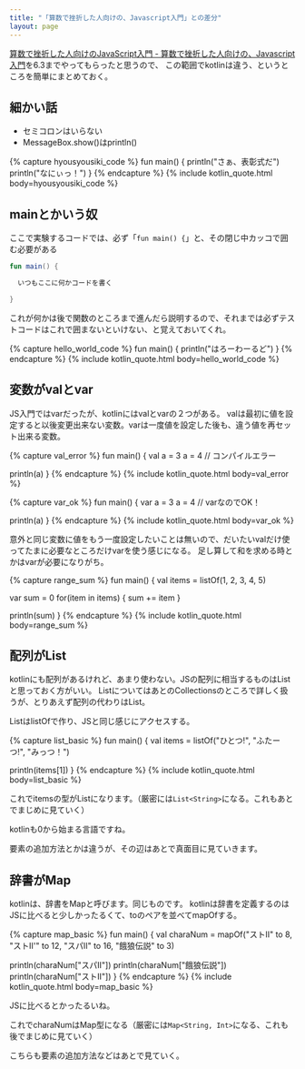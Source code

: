 ```yaml
---
title: "「算数で挫折した人向けの、Javascript入門」との差分"
layout: page
---
```

[算数で挫折した人向けのJavaScript入門 - 算数で挫折した人向けの、Javascript入門](https://karino2.github.io/js-introduction/)を6.3までやってもらったと思うので、
この範囲でkotlinは違う、というところを簡単にまとめておく。

## 細かい話

- セミコロンはいらない
- MessageBox.show()はprintln()

{% capture hyousyousiki_code %}
fun main() {
  println("さぁ、表彰式だ")
  println("なにぃっ！")
}
{% endcapture %}
{% include kotlin_quote.html body=hyousyousiki_code %}


## mainとかいう奴

ここで実験するコードでは、必ず「`fun main() {`」と、その閉じ中カッコで囲む必要がある

```kotlin
fun main() {

  いつもここに何かコードを書く

}
```

これが何かは後で関数のところまで進んだら説明するので、それまでは必ずテストコードはこれで囲まないといけない、と覚えておいてくれ。

{% capture hello_world_code %}
fun main() {
  println("はろーわーるど")
}
{% endcapture %}
{% include kotlin_quote.html body=hello_world_code %}


## 変数がvalとvar

JS入門ではvarだったが、kotlinにはvalとvarの２つがある。
valは最初に値を設定すると以後変更出来ない変数。varは一度値を設定した後も、違う値を再セット出来る変数。

{% capture val_error %}
fun main() {
  val a = 3
  a = 4 // コンパイルエラー

  println(a)
}
{% endcapture %}
{% include kotlin_quote.html body=val_error %}

{% capture var_ok %}
fun main() {
  var a = 3
  a = 4 // varなのでOK！
  
  println(a)
}
{% endcapture %}
{% include kotlin_quote.html body=var_ok %}

意外と同じ変数に値をもう一度設定したいことは無いので、だいたいvalだけ使ってたまに必要なところだけvarを使う感じになる。
足し算して和を求める時とかはvarが必要になりがち。

{% capture range_sum %}
fun main() {
  val items = listOf(1, 2, 3, 4, 5)

  var sum = 0
  for(item in items) {
    sum += item
  }

  println(sum)
}
{% endcapture %}
{% include kotlin_quote.html body=range_sum %}

## 配列がList

kotlinにも配列があるけれど、あまり使わない。JSの配列に相当するものはListと思っておく方がいい。
ListについてはあとのCollectionsのところで詳しく扱うが、とりあえず配列の代わりはList。

ListはlistOfで作り、JSと同じ感じにアクセスする。

{% capture list_basic %}
fun main() {
  val items = listOf("ひとつ!", "ふたーつ!", "みっつ！")

  println(items[1])
}
{% endcapture %}
{% include kotlin_quote.html body=list_basic %}

これでitemsの型がListになります。（厳密には`List<String>`になる。これもあとでまじめに見ていく）

kotlinも0から始まる言語ですね。

要素の追加方法とかは違うが、その辺はあとで真面目に見ていきます。

## 辞書がMap

kotlinは、辞書をMapと呼びます。同じものです。
kotlinは辞書を定義するのはJSに比べると少しかったるくて、toのペアを並べてmapOfする。

{% capture map_basic %}
fun main() {
  val charaNum = mapOf("ストII" to 8, "ストII'" to 12, "スパII" to 16, "餓狼伝説" to 3)

  println(charaNum["スパII"])
  println(charaNum["餓狼伝説"])
  println(charaNum["ストII"])
}
{% endcapture %}
{% include kotlin_quote.html body=map_basic %}

JSに比べるとかったるいね。

これでcharaNumはMap型になる（厳密には`Map<String, Int>`になる、これも後でまじめに見ていく）

こちらも要素の追加方法などはあとで見ていく。

